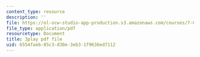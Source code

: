 ```yaml
---
content_type: resource
description: ''
file: https://ol-ocw-studio-app-production.s3.amazonaws.com/courses/7-01sc-fundamentals-of-biology-fall-2011/6554faeb85c3d30e3eb31f9636ed7112_zLGHH9Rwvlw.pdf
file_type: application/pdf
resourcetype: Document
title: 3play pdf file
uid: 6554faeb-85c3-d30e-3eb3-1f9636ed7112
---
```

